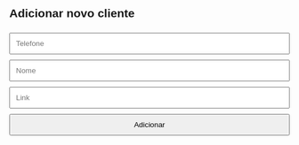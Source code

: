 <!DOCTYPE html>
<html lang="pt-BR">
<head>
  <meta charset="UTF-8">
  <title>Painel Admin</title>
  <style>
    body { font-family: Arial; padding: 20px; }
    input, button { padding: 10px; margin: 5px 0; width: 100%; }
  </style>
</head>
<body>
  <h2>Adicionar novo cliente</h2>
  <input type="text" id="telefone" placeholder="Telefone" />
  <input type="text" id="nome" placeholder="Nome" />
  <input type="text" id="link" placeholder="Link" />
  <button onclick="adicionar()">Adicionar</button>
  <div id="msg"></div>

  <script>
    async function adicionar() {
      const telefone = document.getElementById("telefone").value.trim();
      const nome = document.getElementById("nome").value.trim();
      const link = document.getElementById("link").value.trim();

      const res = await fetch("/api/adicionar", {
        method: "POST",
        headers: { "Content-Type": "application/json" },
        body: JSON.stringify({ telefone, nome, link })
      });

      const texto = await res.text();
      document.getElementById("msg").innerText = texto;
    }
  </script>
</body>
</html>